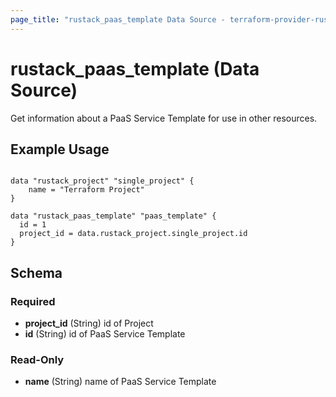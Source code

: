 ```yaml
---
page_title: "rustack_paas_template Data Source - terraform-provider-rustack"
---
```

# rustack_paas_template (Data Source)

Get information about a PaaS Service Template for use in other resources. 

## Example Usage

```hcl

data "rustack_project" "single_project" {
    name = "Terraform Project"
}

data "rustack_paas_template" "paas_template" {
  id = 1
  project_id = data.rustack_project.single_project.id
}
```
## Schema

### Required

- **project_id** (String) id of Project
- **id** (String) id of PaaS Service Template

### Read-Only

- **name** (String) name of PaaS Service Template
